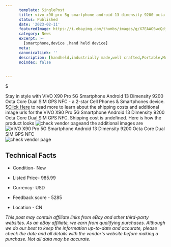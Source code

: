 ```yaml
---
      template: SinglePost
      title: vivo x90 pro 5g smartphone android 13 dimensity 9200 octa core dual sim gps nfc
      status: Published
      date: '2023-02-11'
      featuredImage: https://i.ebayimg.com/thumbs/images/g/X7EAAOSwcQdjgX~2/s-l225.jpg
      category: News
      excerpt: >-
        [smartphone,device ,hand held device]
      meta:
      canonicalLink: ''
      description: [handheld,industrially made,well crafted,Portable,Mobile,Compact,Convenient,Lightweight,Maneuverable,Man-portable,Miniature,Carriable,Hand-held,Light,Holdable,Transportable,Mobile device,Pocket-sized,On-the-go,Wireless,Cordless,Compact size,Convenient size, smartphone,device ,hand held device]
      noindex: false
      
        
---
```

$

Stay in style with VIVO X90 Pro 5G Smartphone Android 13 Dimensity 9200 Octa Core Dual SIM GPS NFC - a 2-star Cell Phones & Smartphones device.
$[Click Here](https://www.ebay.com/itm/165798575306?hash=item269a5d7cca%3Ag%3AX7EAAOSwcQdjgX%7E2&mkevt=1&mkcid=1&mkrid=711-53200-19255-0&campid=%253CePNCampaignId%253E&customid=%253CreferenceId%253E&toolid=10049) to read more to learn about the shipping costs and additional image urls for the VIVO X90 Pro 5G Smartphone Android 13 Dimensity 9200 Octa Core Dual SIM GPS NFC. Shipping cost is undefined. Here is how the product looks ![check vendor page](https://i.ebayimg.com/thumbs/images/g/X7EAAOSwcQdjgX~2/s-l225.jpg)and the additional images are![VIVO X90 Pro 5G Smartphone Android 13 Dimensity 9200 Octa Core Dual SIM GPS NFC](https://i.ebayimg.com/images/g/X7EAAOSwcQdjgX~2/s-l960.jpg)![check vendor page](https://origin-galleryplus.ebayimg.com/ws/web/165798575306_2_0_1/225x225.jpg,https://origin-galleryplus.ebayimg.com/ws/web/165798575306_3_0_1/225x225.jpg,https://origin-galleryplus.ebayimg.com/ws/web/165798575306_4_0_1/225x225.jpg,https://origin-galleryplus.ebayimg.com/ws/web/165798575306_5_0_1/225x225.jpg,https://origin-galleryplus.ebayimg.com/ws/web/165798575306_6_0_1/225x225.jpg,https://origin-galleryplus.ebayimg.com/ws/web/165798575306_7_0_1/225x225.jpg)



 ## Technical Facts 



     
      

 - Condition- New 


      

 - Listed Price- 985.99 


      

 - Currency- USD 


      

 - Feedback score - 5285 


      

 - Location - CN 


      
      

 *_This post may contain affiliate links from eBay and other third-party websites. As an eBay affiliate, we earn from qualifying purchases. Although we do our best to keep the information up-to-date and accurate, please check the date and all details with the vendor's website before making a purchase. Not all data may be accurate._*






